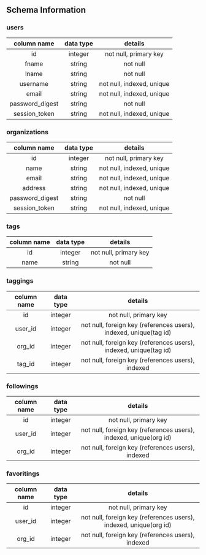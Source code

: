 ## Schema Information

### users
| column name  | data type | details |
|:-----:|:---------:|:---------:|
| id | integer | not null, primary key |
| fname | string | not null |
| lname | string | not null |
| username | string | not null, indexed, unique |
| email | string | not null, indexed, unique |
| password_digest | string | not null |
| session_token | string | not null, indexed, unique |

### organizations
| column name  | data type | details |
|:-----:|:---------:|:---------:|
| id | integer | not null, primary key |
| name | string | not null, indexed, unique |
| email | string | not null, indexed, unique |
| address | string | not null, indexed, unique |
| password_digest | string | not null |
| session_token | string | not null, indexed, unique |

### tags

| column name  | data type | details |
|:-----:|:---------:|:---------:|
| id | integer | not null, primary key |
| name | string | not null |

### taggings

| column name  | data type | details |
|:-----:|:---------:|:---------:|
| id | integer | not null, primary key |
| user_id | integer | not null, foreign key (references users), indexed, unique(tag id) |
| org_id | integer | not null, foreign key (references users), indexed, unique(tag id) |
| tag_id | integer | not null, foreign key (references users), indexed |

### followings

| column name  | data type | details |
|:-----:|:---------:|:---------:|
| id | integer | not null, primary key |
| user_id | integer | not null, foreign key (references users), indexed, unique(org id) |
| org_id | integer | not null, foreign key (references users), indexed |

### favoritings

| column name  | data type | details |
|:-----:|:---------:|:---------:|
| id | integer | not null, primary key |
| user_id | integer | not null, foreign key (references users), indexed, unique(org id) |
| org_id | integer | not null, foreign key (references users), indexed |
